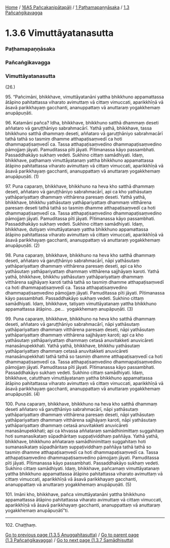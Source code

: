 
[Home](/) / [16A5 Pañcakanipātapāḷi](/tipitaka/16A5.md) / [1 Paṭhamapaṇṇāsaka](/tipitaka/16A5/1.md) / [1.3 Pañcaṅgikavagga](/tipitaka/16A5/1/1.3.md)

# 1.3.6 Vimuttāyatanasutta

### Paṭhamapaṇṇāsaka

### Pañcaṅgikavagga

### Vimuttāyatanasutta

(26.)

95\. “Pañcimāni, bhikkhave, vimuttāyatanāni yattha bhikkhuno appamattassa ātāpino pahitattassa viharato avimuttaṃ vā cittaṃ vimuccati, aparikkhīṇā vā āsavā parikkhayaṃ gacchanti, ananuppattaṃ vā anuttaraṃ yogakkhemaṃ anupāpuṇāti.

96\. Katamāni pañca? Idha, bhikkhave, bhikkhuno satthā dhammaṃ deseti aññataro vā garuṭṭhāniyo sabrahmacārī. Yathā yathā, bhikkhave, tassa bhikkhuno satthā dhammaṃ deseti, aññataro vā garuṭṭhāniyo sabrahmacārī tathā tathā so tasmiṃ dhamme atthapaṭisaṃvedī ca hoti dhammapaṭisaṃvedī ca. Tassa atthapaṭisaṃvedino dhammapaṭisaṃvedino pāmojjaṃ jāyati. Pamuditassa pīti jāyati. Pītimanassa kāyo passambhati. Passaddhakāyo sukhaṃ vedeti. Sukhino cittaṃ samādhiyati. Idaṃ, bhikkhave, paṭhamaṃ vimuttāyatanaṃ yattha bhikkhuno appamattassa ātāpino pahitattassa viharato avimuttaṃ vā cittaṃ vimuccati, aparikkhīṇā vā āsavā parikkhayaṃ gacchanti, ananuppattaṃ vā anuttaraṃ yogakkhemaṃ anupāpuṇāti. (1)

97\. Puna caparaṃ, bhikkhave, bhikkhuno na heva kho satthā dhammaṃ deseti, aññataro vā garuṭṭhāniyo sabrahmacārī, api ca kho yathāsutaṃ yathāpariyattaṃ dhammaṃ vitthārena paresaṃ deseti. Yathā yathā, bhikkhave, bhikkhu yathāsutaṃ yathāpariyattaṃ dhammaṃ vitthārena paresaṃ deseti tathā tathā so tasmiṃ dhamme atthapaṭisaṃvedī ca hoti dhammapaṭisaṃvedī ca. Tassa atthapaṭisaṃvedino dhammapaṭisaṃvedino pāmojjaṃ jāyati. Pamuditassa pīti jāyati. Pītimanassa kāyo passambhati. Passaddhakāyo sukhaṃ vedeti. Sukhino cittaṃ samādhiyati. Idaṃ, bhikkhave, dutiyaṃ vimuttāyatanaṃ yattha bhikkhuno appamattassa ātāpino pahitattassa viharato avimuttaṃ vā cittaṃ vimuccati, aparikkhīṇā vā āsavā parikkhayaṃ gacchanti, ananuppattaṃ vā anuttaraṃ yogakkhemaṃ anupāpuṇāti. (2)

98\. Puna caparaṃ, bhikkhave, bhikkhuno na heva kho satthā dhammaṃ deseti, aññataro vā garuṭṭhāniyo sabrahmacārī, nāpi yathāsutaṃ yathāpariyattaṃ dhammaṃ vitthārena paresaṃ deseti, api ca kho yathāsutaṃ yathāpariyattaṃ dhammaṃ vitthārena sajjhāyaṃ karoti. Yathā yathā, bhikkhave, bhikkhu yathāsutaṃ yathāpariyattaṃ dhammaṃ vitthārena sajjhāyaṃ karoti tathā tathā so tasmiṃ dhamme atthapaṭisaṃvedī ca hoti dhammapaṭisaṃvedī ca. Tassa atthapaṭisaṃvedino dhammapaṭisaṃvedino pāmojjaṃ jāyati. Pamuditassa pīti jāyati. Pītimanassa kāyo passambhati. Passaddhakāyo sukhaṃ vedeti. Sukhino cittaṃ samādhiyati. Idaṃ, bhikkhave, tatiyaṃ vimuttāyatanaṃ yattha bhikkhuno appamattassa ātāpino…pe…  yogakkhemaṃ anupāpuṇāti. (3)

99\. Puna caparaṃ, bhikkhave, bhikkhuno na heva kho satthā dhammaṃ deseti, aññataro vā garuṭṭhāniyo sabrahmacārī, nāpi yathāsutaṃ yathāpariyattaṃ dhammaṃ vitthārena paresaṃ deseti, nāpi yathāsutaṃ yathāpariyattaṃ dhammaṃ vitthārena sajjhāyaṃ karoti; api ca kho yathāsutaṃ yathāpariyattaṃ dhammaṃ cetasā anuvitakketi anuvicāreti manasānupekkhati. Yathā yathā, bhikkhave, bhikkhu yathāsutaṃ yathāpariyattaṃ dhammaṃ cetasā anuvitakketi anuvicāreti manasānupekkhati tathā tathā so tasmiṃ dhamme atthapaṭisaṃvedī ca hoti dhammapaṭisaṃvedī ca. Tassa atthapaṭisaṃvedino dhammapaṭisaṃvedino pāmojjaṃ jāyati. Pamuditassa pīti jāyati. Pītimanassa kāyo passambhati. Passaddhakāyo sukhaṃ vedeti. Sukhino cittaṃ samādhiyati. Idaṃ, bhikkhave, catutthaṃ vimuttāyatanaṃ yattha bhikkhuno appamattassa ātāpino pahitattassa viharato avimuttaṃ vā cittaṃ vimuccati, aparikkhīṇā vā āsavā parikkhayaṃ gacchanti, ananuppattaṃ vā anuttaraṃ yogakkhemaṃ anupāpuṇāti. (4)

100\. Puna caparaṃ, bhikkhave, bhikkhuno na heva kho satthā dhammaṃ deseti aññataro vā garuṭṭhāniyo sabrahmacārī, nāpi yathāsutaṃ yathāpariyattaṃ dhammaṃ vitthārena paresaṃ deseti, nāpi yathāsutaṃ yathāpariyattaṃ dhammaṃ vitthārena sajjhāyaṃ karoti, nāpi yathāsutaṃ yathāpariyattaṃ dhammaṃ cetasā anuvitakketi anuvicāreti manasānupekkhati; api ca khvassa aññataraṃ samādhinimittaṃ suggahitaṃ hoti sumanasikataṃ sūpadhāritaṃ suppaṭividdhaṃ paññāya. Yathā yathā, bhikkhave, bhikkhuno aññataraṃ samādhinimittaṃ suggahitaṃ hoti sumanasikataṃ sūpadhāritaṃ suppaṭividdhaṃ paññāya tathā tathā so tasmiṃ dhamme atthapaṭisaṃvedī ca hoti dhammapaṭisaṃvedī ca. Tassa atthapaṭisaṃvedino dhammapaṭisaṃvedino pāmojjaṃ jāyati. Pamuditassa pīti jāyati. Pītimanassa kāyo passambhati. Passaddhakāyo sukhaṃ vedeti. Sukhino cittaṃ samādhiyati. Idaṃ, bhikkhave, pañcamaṃ vimuttāyatanaṃ yattha bhikkhuno appamattassa ātāpino pahitattassa viharato avimuttaṃ vā cittaṃ vimuccati, aparikkhīṇā vā āsavā parikkhayaṃ gacchanti, ananuppattaṃ vā anuttaraṃ yogakkhemaṃ anupāpuṇāti. (5)

101\. Imāni kho, bhikkhave, pañca vimuttāyatanāni yattha bhikkhuno appamattassa ātāpino pahitattassa viharato avimuttaṃ vā cittaṃ vimuccati, aparikkhīṇā vā āsavā parikkhayaṃ gacchanti, ananuppattaṃ vā anuttaraṃ yogakkhemaṃ anupāpuṇātī”ti.

---

102\. Chaṭṭhaṃ.



[Go to previous page (1.3.5 Anuggahitasutta)](/tipitaka/16A5/1/1.3/1.3.5.md) / [Go to parent page (1.3 Pañcaṅgikavagga)](/tipitaka/16A5/1/1.3.md) / [Go to next page (1.3.7 Samādhisutta)](/tipitaka/16A5/1/1.3/1.3.7.md)


